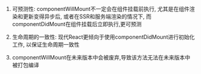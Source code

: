 1. 可预测性: componentWillMount不一定会在组件挂载前执行, 尤其是在组件渲染和更新变得异步后, 或者在SSR和服务端渲染的情况下, 而componentDidMount在组件挂载后立即执行,更可预测

2. 生命周期的一致性: 现代React更倾向于使用componentDidMount进行初始化工作, 以保证生命周期一致性

3. componentWillMount在未来版本中会被废弃,导致该方法无法在未来版本中被打包编译
